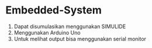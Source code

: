 # Embedded-System
1. Dapat disumulasikan menggunakan SIMULIDE
2. Menggunakan Arduino Uno
3. Untuk melihat output bisa menggunakan serial monitor
